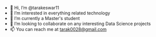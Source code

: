 - 👋 Hi, I’m @tarakeswar11
- 👀 I’m interested in everything related technology
- 🌱 I’m currently a Master's student
- 💞️ I’m looking to collaborate on any interesting Data Science projects
- 📫 You can reach me at tarak0028@gmail.com

<!---
tarakeswar11/tarakeswar11 is a ✨ special ✨ repository because its `README.md` (this file) appears on your GitHub profile.
You can click the Preview link to take a look at your changes.
--->
